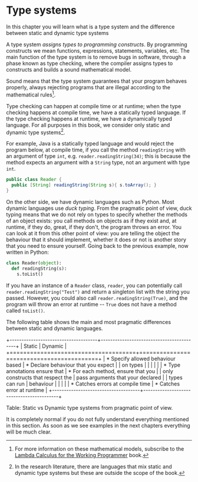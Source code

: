 # Type systems

<span class="firstcharacter">I</span>n this chapter you will learn
what is a type system and
the difference between static and dynamic type systems

A type system *assigns types to programming constructs*. By programming constructs we mean
functions, expressions, statements, variables, etc.
The main function of the
type system is to remove bugs in software, through a phase known as type checking,
where the compiler assigns types to constructs and builds a sound mathematical model.
<!-- Formally, type systems are a set of mathematical rules applied to a programming language. -->
Sound means that the type system guarantees that your program
behaves properly, always rejecting programs that are illegal according to
the mathematical rules[^oop-lambda-calculus].

[^oop-lambda-calculus]: For more information on these mathematical models, subscribe to the
  [Lambda Calculus for the Working Programmer](WEB/lambda-calculus/toc/) book.

Type checking can happen at compile time or at runtime; when the type checking
happens at compile time, we have a statically typed language. If the type checking
happens at runtime, we have a dynamically typed language.
For all purposes in this book, we consider only static and dynamic type systems[^oop-type-system-notes].

[^oop-type-system-notes]: In the research literature, there are languages that
  mix static and dynamic type systems but these are outside the scope of the book.

For example, Java is a statically typed language
and would reject the program below, at compile time, if you
call the method `readingString` with an argument of type `int`,
e.g. `reader.readingString(34)`; this is because the method expects
an argument with a `String` type, not an argument with type `int`.


```java
public class Reader {
  public [String] readingString(String s){ s.toArray(); }
}
```

On the other side, we have dynamic languages such as Python. Most dynamic languages
use *duck typing*. From the pragmatic point of view, duck typing means that
we do not rely on types to specify whether the methods of an object exists: you call methods on objects
as if they exist and, at runtime, if they do, great, if they don't, the program throws
an error. You can look at it from this other point of view: you are telling the object the behaviour
that it should implement, whether it does or not is another story that you
need to ensure yourself. Going back to the previous example, now written in Python:

```python
class Reader(object):
  def readingString(s):
    s.toList()
```

If you have an instance of a `Reader` class, `reader`, you can potentially call `reader.readingString("Test")`
and return a singleton list with the string you passed. However,
you could also call `reader.readingString(True)`, and
the program will throw an error at runtime -- `True` does not have a method called `toList()`.

The following table shows the main and most pragmatic differences between
static and dynamic languages.

+-------------------------------------+------------------------------------------+
|             Static                  |              Dynamic                     |
+=====================================+==========================================+
| * Specify allowed behaviour based   | * Declare behaviour that you expect      |
| on types                            |                                          |
|                                     |                                          |
| * Type annotations ensure that      | * For each method, ensure that you       |
| only constructs that respect the    |   pass  arguments that your declared     |
| types can run                       |   behaviour                              |
|                                     |                                          |
| * Catches errors at compile time    | * Catches error at runtime               |
+-------------------------------------+------------------------------------------+

Table: Static vs Dynamic type systems from pragmatic point of view.

It is completely normal if you do not fully understand everything mentioned in
this section. As soon as we see examples in the next chapters everything
will be much clear. <!-- If that is the case, please continue ahead and go back to -->
<!-- this section once you have gone through the [Object-oriented reminder](#object-oriented-concepts). -->
